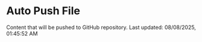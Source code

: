 # Auto Push File

Content that will be pushed to GitHub repository.
Last updated: 08/08/2025, 01:45:52 AM